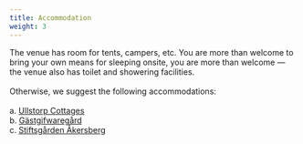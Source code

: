 ```yaml
---
title: Accommodation
weight: 3
---
```


The venue has room for tents, campers, etc. You are more than welcome to bring your own means for sleeping onsite, you are more than welcome — the venue
also has toilet and showering facilities.\
\
Otherwise, we suggest the following accommodations:
\
\
a. [Ullstorp Cottages](https://www.ullstorp.se/)
\
b. [Gästgifwaregård](https://hoorsgastis.se/)
\
c. [Stiftsgården Åkersberg](https://akersberg.se/)
